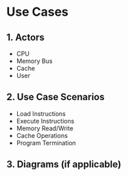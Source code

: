 # Use Cases

## 1. Actors
- CPU
- Memory Bus
- Cache
- User

## 2. Use Case Scenarios
- Load Instructions
- Execute Instructions
- Memory Read/Write
- Cache Operations
- Program Termination

## 3. Diagrams (if applicable)
